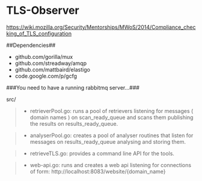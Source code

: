 TLS-Observer
============

https://wiki.mozilla.org/Security/Mentorships/MWoS/2014/Compliance_checking_of_TLS_configuration

##Dependencies##

 * github.com/gorilla/mux
 * github.com/streadway/amqp
 * github.com/mattbaird/elastigo
 * code.google.com/p/gcfg

###You need to have a running rabbitmq server...###

src/ 
>* retrieverPool.go: runs a pool of retrievers listening for messages ( domain names ) on scan\_ready\_queue and scans them publishing the results on  results\_ready\_queue.

>* analyserPool.go: creates a pool of analyser routines that listen for messages on results\_ready\_queue analysing and storing them.

>* retrieveTLS.go: provides a command line API for the tools.

>* web-api.go: runs and creates a web api listening for connections of form: http://localhost:8083/website/{domain_name}

